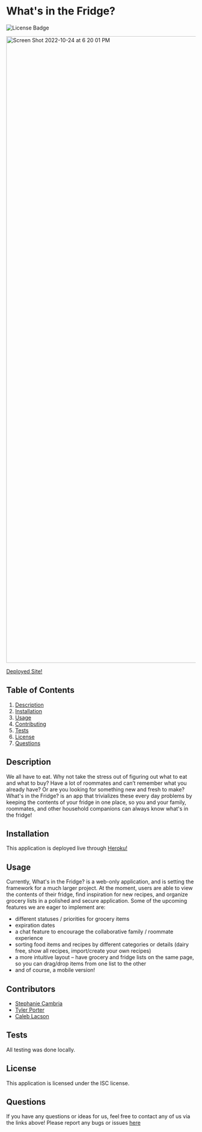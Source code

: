 # What's in the Fridge?
![License Badge](https://shields.io/badge/license-ISC-green)

<img width="1666" alt="Screen Shot 2022-10-24 at 6 20 01 PM" src="https://user-images.githubusercontent.com/107421370/197640746-e939b326-ee48-4496-a1b2-f677501573b5.png">

[Deployed Site!](https://what-s-in-the-fridge.herokuapp.com/)

## Table of Contents
1. [Description](#description)
2. [Installation](#installation)
3. [Usage](#usage)
4. [Contributing](#contributing)
5. [Tests](#tests)
6. [License](#license)
7. [Questions](#questions)

## Description

We all have to eat. Why not take the stress out of figuring out what to eat and what to buy? Have a lot of roommates and can’t remember what you already have? Or are you looking for something new and fresh to make? What's in the Fridge? is an app that trivializes these every day problems by keeping the contents of your fridge in one place, so you and your family, roommates, and other household companions can always know what's in the fridge!


## Installation

This application is deployed live through [Heroku!](https://what-s-in-the-fridge.herokuapp.com/)

## Usage

Currently, What's in the Fridge? is a web-only application, and is setting the framework for a much larger project. At the moment, users are able to view the contents of their fridge, find inspiration for new recipes, and organize grocery lists in a polished and secure application. Some of the upcoming features we are eager to implement are:

* different statuses / priorities for grocery items
* expiration dates
* a chat feature to encourage the collaborative family / roommate experience
* sorting food items and recipes by different categories or details (dairy free, show all recipes, import/create your own recipes)
* a more intuitive layout – have grocery and fridge lists on the same page, so you can drag/drop items from one list to the other
* and of course, a mobile version!


## Contributors

* [Stephanie Cambria](https://github.com/StephCambria)
* [Tyler Porter](https://github.com/Mykneeisonfire)
* [Caleb Lacson](https://github.com/clacson95)

## Tests

All testing was done locally.


## License

This application is licensed under the ISC license.

## Questions

If you have any questions or ideas for us, feel free to contact any of us via the links above! Please report any bugs or issues [here](https://github.com/StephCambria/What-s-In-The-Fridge-/issues)


